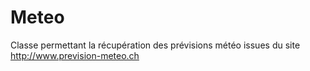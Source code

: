 # Meteo

Classe permettant la récupération des prévisions météo issues du site http://www.prevision-meteo.ch
